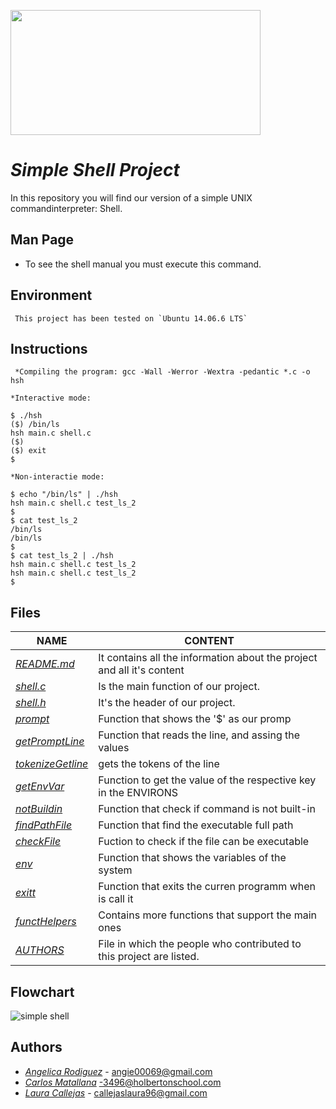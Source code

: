 <p aling="center">
    <img  src="https://i0.wp.com/colaboratorio.net/wp-content/uploads/2017/01/bash.jpg?fit=2000%2C1200&ssl=1" 
    width="400" height="200">
</p>

# **_Simple Shell Project_** 

In this repository you will find our version of a simple UNIX commandinterpreter: Shell.

## Man Page

* To see the shell manual you must execute this command.

## Environment
```
 This project has been tested on `Ubuntu 14.06.6 LTS`
```
## Instructions
```
 *Compiling the program: gcc -Wall -Werror -Wextra -pedantic *.c -o hsh

*Interactive mode:

$ ./hsh
($) /bin/ls
hsh main.c shell.c
($)
($) exit
$

*Non-interactie mode:

$ echo "/bin/ls" | ./hsh
hsh main.c shell.c test_ls_2
$
$ cat test_ls_2
/bin/ls
/bin/ls
$
$ cat test_ls_2 | ./hsh
hsh main.c shell.c test_ls_2
hsh main.c shell.c test_ls_2
$

```

## Files

| **NAME** | CONTENT |
|---|---|
|[_README.md_](./README.md)| It contains all the information about the project and all it's content
|[_shell.c_](./shell.c)| Is the main function of our project.|
|[_shell.h_](./shell.h)| It's the header of our project.|
|[_prompt_](./prompt.c)| Function that shows the '$' as our promp|
|[_getPromptLine_](./_get_promptline.c)|Function that reads the line, and assing the values|
|[_tokenizeGetline_](./tokenize_getline.c)|gets the tokens of the line|
|[_getEnvVar_](./getEnvVar.c)|Function to get the value of the respective key in the ENVIRONS|
|[_notBuildin_](./not_buildin.c)|Function that check if command is not built-in|
|[_findPathFile_](./findPathFile.c)|Function that find the executable full path|
|[_checkFile_](./checkFile.c)|Fuction to check if the file can be executable|
|[_env_](./_env.c)|Function that shows the variables of the system|
|[_exitt_](./exitt.c)|Function that exits the curren programm when is call it|
[_functHelpers_](./functHelpers.c)|Contains more functions that support the main ones|
|[_AUTHORS_](./AUTHORS)| File in which the people who contributed to this project are listed.|


## Flowchart

![simple shell](flowchar..)

## Authors
- [_Angelica Rodiguez_](https://github.com/angelicarm3) - angie00069@gmail.com 
- [_Carlos Matallana_](https://github.com/CarlosMatallana-prog) -3496@holbertonschool.com
- [_Laura Callejas_](https://github.com/Laurajcb) - callejaslaura96@gmail.com

 
 